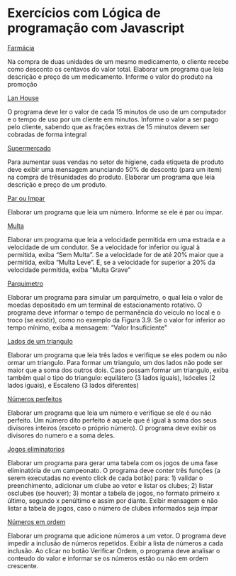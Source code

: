 <h1>Exercícios com Lógica de programação com Javascript</h1>

[Farmácia](https://github.com/gabswyl/logicadeprogramacao/tree/main/farmacia) 

Na compra de duas unidades de um mesmo medicamento, o cliente recebe como desconto os centavos do valor total. Elaborar um programa que leia descrição e preço de um medicamento. Informe o valor do produto na promoção

[Lan House](https://github.com/gabswyl/logicadeprogramacao/tree/main/lanhouse) 

O programa deve ler o valor de cada 15 minutos de uso de um computador e o tempo de uso por um cliente em minutos. Informe o valor a ser pago pelo cliente, sabendo que as frações extras de 15 minutos devem ser cobradas de forma integral

[Supermercado](https://github.com/gabswyl/logicadeprogramacao/tree/main/supermercado)

Para aumentar suas vendas no setor de higiene, cada etiqueta de produto deve exibir uma mensagem anunciando 50% de desconto (para um item) na compra de trêsunidades do produto. Elaborar um programa que leia descrição e preço de um produto.

[Par ou Impar](https://github.com/gabswyl/logicadeprogramacao/tree/main/par%20ou%20impar)

Elaborar um programa que leia um número. Informe se ele é par ou ímpar.

[Multa](https://github.com/gabswyl/logicadeprogramacao/tree/main/multa)

Elaborar um programa que leia a velocidade permitida em uma estrada e a velocidade de um condutor. Se a velocidade for inferior ou igual à permitida, exiba “Sem Multa”. Se a velocidade for de até 20% maior que a permitida, exiba “Multa Leve”. E, se a velocidade for superior a 20% da velocidade permitida, exiba “Multa Grave” 

[Parquimetro](https://github.com/gabswyl/logicadeprogramacao/tree/main/parquimetro)

Elaborar um programa para simular um parquímetro, o qual leia o valor de moedas depositado em um terminal de estacionamento rotativo. O programa deve informar o tempo de permanência do veículo no local e o troco (se existir), como no exemplo da Figura 3.9. Se o valor for inferior ao tempo mínimo, exiba a mensagem: “Valor Insuficiente"

[Lados de um triangulo](https://github.com/gabswyl/logicadeprogramacao/tree/main/lados%20de%20um%20triangulo)

Elaborar um programa que leia três lados e verifique se eles podem ou não ormar um triangulo. Para formar um triangulo, um dos lados não pode ser maior que a soma dos outros dois. Caso possam formar um triangulo, exiba também qual o tipo do triangulo: equilátero (3 lados iguais), Isóceles (2 lados iguais), e Escaleno (3 lados diferentes) 

[Números perfeitos](https://github.com/gabswyl/logicadeprogramacao/tree/main/n%C3%BAmeros%20perfeitos)

Elaborar um programa que leia um número e verifique se ele é ou não perfeito. Um número dito perfeito é aquele que é igual à soma dos seus divisores inteiros (exceto o próprio número). O programa deve exibir os divisores do numero e a soma deles. 

[Jogos eliminatorios](https://github.com/gabswyl/logicadeprogramacao/tree/main/Jogos%20eliminatorios)

Elaborar um programa para gerar uma tabela com os jogos de uma fase eliminatória de um campeonato. O programa deve conter três funções (a serem executadas no evento click de cada botão) para: 1) validar o preenchimento, adicionar um clube ao vetor e listar os clubes; 2) listar osclubes (se houver); 3) montar a tabela de jogos, no formato primeiro x último, segundo x penúltimo e assim por diante. Exibir mensagem e não listar a tabela de jogos, caso o número de clubes informados seja ímpar

[Números em ordem](https://github.com/gabswyl/logicadeprogramacao/tree/main/numeros%20em%20ordem)

Elaborar um programa que adicione números a um vetor. O programa
deve impedir a inclusão de números repetidos. Exibir a lista de números a
cada inclusão. Ao clicar no botão Verificar Ordem, o programa deve analisar o conteudo do valor e informar se os números estão ou não em ordem crescente. 
